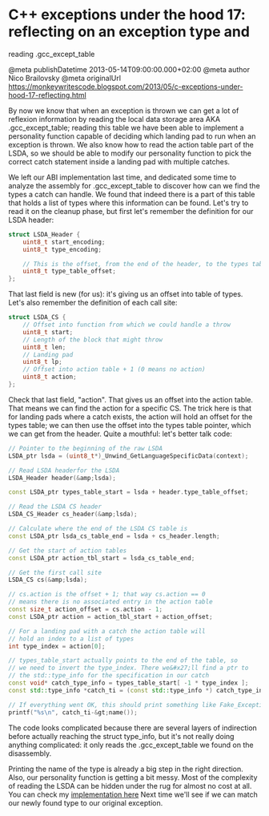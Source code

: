 # C++ exceptions under the hood 17: reflecting on an exception type and
reading .gcc_except_table

@meta publishDatetime 2013-05-14T09:00:00.000+02:00
@meta author Nico Brailovsky
@meta originalUrl https://monkeywritescode.blogspot.com/2013/05/c-exceptions-under-hood-17-reflecting.html

By now we know that when an exception is thrown we can get a lot of reflexion information by reading the local data storage area AKA .gcc\_except\_table; reading this table we have been able to implement a personality function capable of deciding which landing pad to run when an exception is thrown. We also know how to read the action table part of the LSDA, so we should be able to modify our personality function to pick the correct catch statement inside a landing pad with multiple catches.

We left our ABI implementation last time, and dedicated some time to analyze the assembly for .gcc\_except\_table to discover how can we find the types a catch can handle. We found that indeed there is a part of this table that holds a list of types where this information can be found. Let's try to read it on the cleanup phase, but first let's remember the definition for our LSDA header:

```c++
struct LSDA_Header {
    uint8_t start_encoding;
    uint8_t type_encoding;

    // This is the offset, from the end of the header, to the types table
    uint8_t type_table_offset;
};
```

That last field is new (for us): it's giving us an offset into table of types. Let's also remember the definition of each call site:

```c++
struct LSDA_CS {
    // Offset into function from which we could handle a throw
    uint8_t start;
    // Length of the block that might throw
    uint8_t len;
    // Landing pad
    uint8_t lp;
    // Offset into action table + 1 (0 means no action)
    uint8_t action;
};
```

Check that last field, "action". That gives us an offset into the action table. That means we can find the action for a specific CS. The trick here is that for landing pads where a catch exists, the action will hold an offset for the types table; we can then use the offset into the types table pointer, which we can get from the header. Quite a mouthful: let's better talk code:

```c++
// Pointer to the beginning of the raw LSDA
LSDA_ptr lsda = (uint8_t*)_Unwind_GetLanguageSpecificData(context);

// Read LSDA headerfor the LSDA
LSDA_Header header(&amp;lsda);

const LSDA_ptr types_table_start = lsda + header.type_table_offset;

// Read the LSDA CS header
LSDA_CS_Header cs_header(&amp;lsda);

// Calculate where the end of the LSDA CS table is
const LSDA_ptr lsda_cs_table_end = lsda + cs_header.length;

// Get the start of action tables
const LSDA_ptr action_tbl_start = lsda_cs_table_end;

// Get the first call site
LSDA_CS cs(&amp;lsda);

// cs.action is the offset + 1; that way cs.action == 0
// means there is no associated entry in the action table
const size_t action_offset = cs.action - 1;
const LSDA_ptr action = action_tbl_start + action_offset;

// For a landing pad with a catch the action table will
// hold an index to a list of types
int type_index = action[0];

// types_table_start actually points to the end of the table, so
// we need to invert the type_index. There we&#x27;ll find a ptr to
// the std::type_info for the specification in our catch
const void* catch_type_info = types_table_start[ -1 * type_index ];
const std::type_info *catch_ti = (const std::type_info *) catch_type_info;

// If everything went OK, this should print something like Fake_Exception
printf("%s\n", catch_ti-&gt;name());
```

The code looks complicated because there are several layers of indirection before actually reaching the struct type\_info, but it's not really doing anything complicated: it only reads the .gcc\_except\_table we found on the disassembly.

Printing the name of the type is already a big step in the right direction. Also, our personality function is getting a bit messy. Most of the complexity of reading the LSDA can be hidden under the rug for almost no cost at all. You can check my [implementation here](https://github.com/nicolasbrailo/cpp_exception_handling_abi/tree/master/abi_v08)
Next time we'll see if we can match our newly found type to our original exception.

